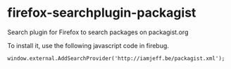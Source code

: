firefox-searchplugin-packagist
==============================

Search plugin for Firefox to search packages on packagist.org

To install it, use the following javascript code in firebug.

    window.external.AddSearchProvider('http://iamjeff.be/packagist.xml');

